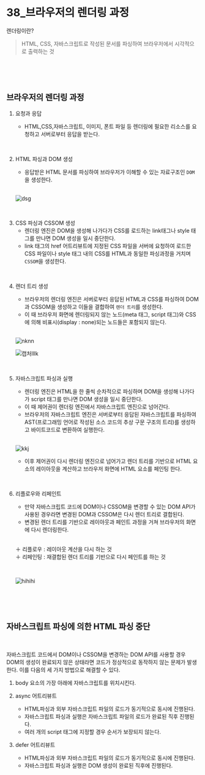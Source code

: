 # 38_브라우저의 렌더링 과정

렌더링이란?
> HTML, CSS, 자바스크립트로 작성된 문서를 파싱하여 브라우저에서 시각적으로 출력하는 것

<br>
<br>
<br>

## 브라우저의 렌더링 과정

1. 요청과 응답

    - HTML,CSS,자바스크립트, 이미지, 폰트 파일 등 렌더링에 필요한 리소스를 요청하고 서버로부터 응답을 받는다.

<br>

2. HTML 파싱과 DOM 생성
    - 응답받은 HTML 문서를 파싱하여 브라우저가 이해할 수 있는 자료구조인 `DOM`을 생성한다.

    <br>

    ![dsg](https://user-images.githubusercontent.com/82991292/139198332-5a23c473-8ff1-4fc0-9a89-e1fc878ffcf9.JPG)


<br>

3. CSS 파싱과 CSSOM 생성
    - 렌더링 엔진은 DOM을 생성해 나가다가 CSS를 로드하는 link태그나 style 태그를 만나면 DOM 생성을 일시 중단한다.
    - link 태그의 href 어트리뷰트에 지정된 CSS 파일을 서버에 요청하여 로드한 CSS 파일이나 style 태그 내의 CSS를 HTML과 동일한 파싱과정을 거치며 `CSSOM`을 생성한다.
     
<br>

4. 렌더 트리 생성
    - 브라우저의 렌더링 엔진은 서버로부터 응답된 HTML과 CSS를 파싱하여 DOM과 CSSOM을 생성하고 이들을 결합하여 `렌더 트리`를 생성한다.
    - 이 때 브라우저 화면에 렌더링되지 않는 노드(meta 태그, script 태그)와 CSS에 의해 비표시(display : none)되는 노드들은 포함되지 않는다.

    <br>

    ![nknn](https://user-images.githubusercontent.com/82991292/139198575-945fc5f2-6d51-40a9-b3d3-185fb383d323.JPG)

    ![캡처lllk](https://user-images.githubusercontent.com/82991292/139198624-88e4ca3b-7431-4502-bbd5-282947f8f6f1.JPG)
    
<br>

5. 자바스크립트 파싱과 실행
    - 렌더링 엔진은 HTML을 한 줄씩 순차적으로 파싱하며 DOM을 생성해 나가다가 script 태그를 만나면 DOM 생성을 일시 중단한다.
    - 이 때 제어권이 렌더링 엔진에서 자바스크립트 엔진으로 넘어간다.
    - 브라우저의 자바스크립트 엔진은 서버로부터 응답된 자바스크립트를 파싱하여 AST(프로그래밍 언어로 작성된 소스 코드의 추상 구문 구조의 트리)를 생성하고 바이트코드로 변환하여 실행한다.

    <br>

    ![kkj](https://user-images.githubusercontent.com/82991292/139203603-565bf258-9bcc-45b6-9e5e-bd3f9c45f9b5.JPG)

    - 이후 제어권이 다시 렌더링 엔진으로 넘어가고 렌더 트리를 기반으로 HTML 요소의 레이아웃을 계산하고 브라우저 화면에 HTML 요소를 페인팅 한다.

<br>

6. 리플로우와 리페인트
    - 만약 자바스크립트 코드에 DOM이나 CSSOM을 변경할 수 있는 DOM API가 사용된 경우라면 변경된 DOM과 CSSOM은 다시 렌더 트리로 결합된다.
    - 변경된 렌더 트리를 기반으로 레이아웃과 페인트 과정을 거쳐 브라우저의 화면에 다시 렌더링한다.

    <br>
     
    ＋ 리플로우 : 레이아웃 계산을 다시 하는 것  
    ＋ 리페인팅 : 재결합된 렌더 트리를 기반으로 다시 페인트를 하는 것

    <br>

    ![hihihi](https://user-images.githubusercontent.com/82991292/139203652-0c3e4d8a-6381-46e8-8d48-ccafc41daef2.JPG)

    
<br>
<br>
<br>

## 자바스크립트 파싱에 의한 HTML 파싱 중단

<br>

자바스크립트 코드에서 DOM이나 CSSOM을 변경하는 DOM API를 사용할 경우 DOM의 생성이 완료되지 않은 상태라면 코드가 정상적으로 동작하지 않는 문제가 발생한다. 이를 다음의 세 가지 방법으로 해결할 수 있다.

1. body 요소의 가장 아래에 자바스크립트를 위치시킨다.

2. async 어트리뷰트
    - HTML파싱과 외부 자바스크립트 파일의 로드가 동기적으로 동시에 진행된다.
    - 자바스크립트 파싱과 실행은 자바스크립트 파일의 로드가 완료된 직후 진행된다.
    - 여러 개의 script 태그에 지정할 경우 순서가 보장되지 않는다.
    
3. defer 어트리뷰트
    - HTML파싱과 외부 자바스크립트 파일의 로드가 동기적으로 동시에 진행된다.
    - 자바스크립트 파싱과 실행은 DOM 생성이 완료된 직후에 진행된다.